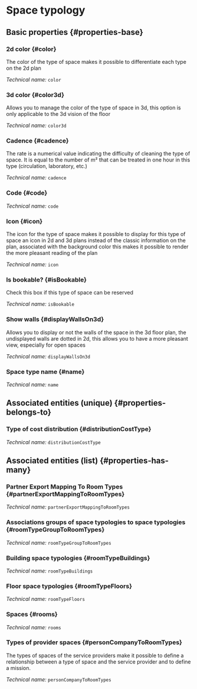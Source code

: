 # Space typology
<!--- THIS FILE IS GENERATED PLEASE DO NOT EDIT IT DIRECTLY --->



## Basic properties {#properties-base}

### 2d color {#color}

The color of the type of space makes it possible to differentiate each type on the 2d plan

*Technical name:* ```color```

### 3d color {#color3d}

Allows you to manage the color of the type of space in 3d, this option is only applicable to the 3d vision of the floor

*Technical name:* ```color3d```

### Cadence {#cadence}

The rate is a numerical value indicating the difficulty of cleaning the type of space. It is equal to the number of m² that can be treated in one hour in this type (circulation, laboratory, etc.)

*Technical name:* ```cadence```

### Code {#code}



*Technical name:* ```code```

### Icon {#icon}

The icon for the type of space makes it possible to display for this type of space an icon in 2d and 3d plans instead of the classic information on the plan, associated with the background color this makes it possible to render the more pleasant reading of the plan

*Technical name:* ```icon```

### Is bookable? {#isBookable}

Check this box if this type of space can be reserved

*Technical name:* ```isBookable```

### Show walls {#displayWallsOn3d}

Allows you to display or not the walls of the space in the 3d floor plan, the undisplayed walls are dotted in 2d, this allows you to have a more pleasant view, especially for open spaces

*Technical name:* ```displayWallsOn3d```

### Space type name {#name}



*Technical name:* ```name```


## Associated entities (unique) {#properties-belongs-to}

### Type of cost distribution {#distributionCostType}



*Technical name:* ```distributionCostType```


## Associated entities (list) {#properties-has-many}

###  Partner Export Mapping To Room Types {#partnerExportMappingToRoomTypes}



*Technical name:* ```partnerExportMappingToRoomTypes```

### Associations groups of space typologies to space typologies {#roomTypeGroupToRoomTypes}



*Technical name:* ```roomTypeGroupToRoomTypes```

### Building space typologies {#roomTypeBuildings}



*Technical name:* ```roomTypeBuildings```

### Floor space typologies {#roomTypeFloors}



*Technical name:* ```roomTypeFloors```

### Spaces {#rooms}



*Technical name:* ```rooms```

### Types of provider spaces {#personCompanyToRoomTypes}

The types of spaces of the service providers make it possible to define a relationship between a type of space and the service provider and to define a mission.

*Technical name:* ```personCompanyToRoomTypes```




